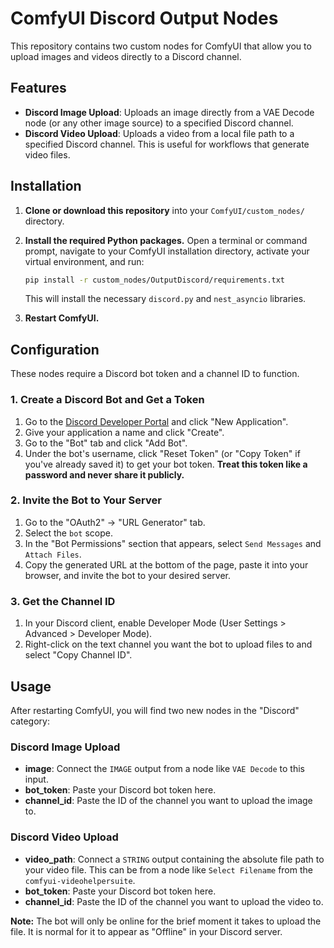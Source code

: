 # ComfyUI Discord Output Nodes

This repository contains two custom nodes for ComfyUI that allow you to upload images and videos directly to a Discord channel.

## Features

- **Discord Image Upload**: Uploads an image directly from a VAE Decode node (or any other image source) to a specified Discord channel.
- **Discord Video Upload**: Uploads a video from a local file path to a specified Discord channel. This is useful for workflows that generate video files.

## Installation

1.  **Clone or download this repository** into your `ComfyUI/custom_nodes/` directory.
2.  **Install the required Python packages.** Open a terminal or command prompt, navigate to your ComfyUI installation directory, activate your virtual environment, and run:

    ```bash
    pip install -r custom_nodes/OutputDiscord/requirements.txt
    ```

    This will install the necessary `discord.py` and `nest_asyncio` libraries.

3.  **Restart ComfyUI.**

## Configuration

These nodes require a Discord bot token and a channel ID to function.

### 1. Create a Discord Bot and Get a Token

1.  Go to the [Discord Developer Portal](https://discord.com/developers/applications) and click "New Application".
2.  Give your application a name and click "Create".
3.  Go to the "Bot" tab and click "Add Bot".
4.  Under the bot's username, click "Reset Token" (or "Copy Token" if you've already saved it) to get your bot token. **Treat this token like a password and never share it publicly.**

### 2. Invite the Bot to Your Server

1.  Go to the "OAuth2" -> "URL Generator" tab.
2.  Select the `bot` scope.
3.  In the "Bot Permissions" section that appears, select `Send Messages` and `Attach Files`.
4.  Copy the generated URL at the bottom of the page, paste it into your browser, and invite the bot to your desired server.

### 3. Get the Channel ID

1.  In your Discord client, enable Developer Mode (User Settings > Advanced > Developer Mode).
2.  Right-click on the text channel you want the bot to upload files to and select "Copy Channel ID".

## Usage

After restarting ComfyUI, you will find two new nodes in the "Discord" category:

### Discord Image Upload

-   **image**: Connect the `IMAGE` output from a node like `VAE Decode` to this input.
-   **bot_token**: Paste your Discord bot token here.
-   **channel_id**: Paste the ID of the channel you want to upload the image to.

### Discord Video Upload

-   **video_path**: Connect a `STRING` output containing the absolute file path to your video file. This can be from a node like `Select Filename` from the `comfyui-videohelpersuite`.
-   **bot_token**: Paste your Discord bot token here.
-   **channel_id**: Paste the ID of the channel you want to upload the video to.

**Note:** The bot will only be online for the brief moment it takes to upload the file. It is normal for it to appear as "Offline" in your Discord server.
